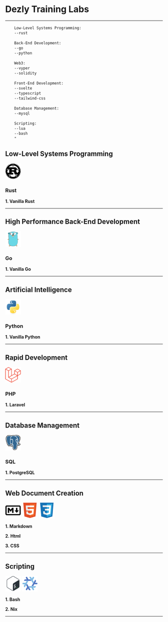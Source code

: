 # Dezly Training Labs
_______________________________________________________________________________


        Low-Level Systems Programming:
        --rust

        Back-End Development:
        --go
        --python
        
        Web3:
        --vyper
        --solidity
        
        Front-End Development:
        --svelte
        --typescript
        --tailwind-css
        
        Database Management:
        --mysql
        
        Scripting:
        --lua
        --bash
        "

## Low-Level Systems Programming

<img src="https://raw.githubusercontent.com/dezly-macauley/image-hub/main/rust.svg" width="50" height="50" />

### Rust
**1. Vanilla Rust**

_______________________________________________________________________________


## High Performance Back-End Development

<img src="https://raw.githubusercontent.com/dezly-macauley/image-hub/main/go.svg" width="50" height="50" />

### Go
**1. Vanilla Go**

_______________________________________________________________________________

## Artificial Intelligence

<img src="https://raw.githubusercontent.com/dezly-macauley/image-hub/main/python.svg" width="50" height="50" />

### Python
**1. Vanilla Python**

_______________________________________________________________________________

## Rapid Development

<img src="https://raw.githubusercontent.com/dezly-macauley/image-hub/main/laravel.svg" width="50" height="50" />

### PHP
**1. Laravel**
_______________________________________________________________________________

## Database Management

<img src="https://raw.githubusercontent.com/dezly-macauley/image-hub/main/postgresql.svg" width="50" height="50" />

### SQL
**1. PostgreSQL**
_______________________________________________________________________________

## Web Document Creation

<img src="https://raw.githubusercontent.com/dezly-macauley/image-hub/main/markdown.svg" width="50" height="50" />
<img src="https://raw.githubusercontent.com/dezly-macauley/image-hub/main/html.svg" width="50" height="50" />
<img src="https://raw.githubusercontent.com/dezly-macauley/image-hub/main/css.svg" width="50" height="50" />

**1. Markdown**

**2. Html**

**3. CSS**

_______________________________________________________________________________

## Scripting

<img src="https://raw.githubusercontent.com/dezly-macauley/image-hub/main/bash.svg" width="50" height="50" />
<img src="https://raw.githubusercontent.com/dezly-macauley/image-hub/main/nixos.svg" width="50" height="50" />

**1. Bash**

**2. Nix**

_______________________________________________________________________________
